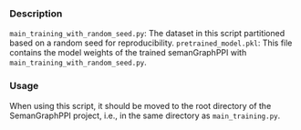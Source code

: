 ### Description
`main_training_with_random_seed.py`: The dataset in this script partitioned based on a random seed for reproducibility.
`pretrained_model.pkl`: This file contains the model weights of the trained semanGraphPPI with `main_training_with_random_seed.py`.

### Usage
When using this script, it should be moved to the root directory of the SemanGraphPPI project, i.e., in the same directory as `main_training.py`.
